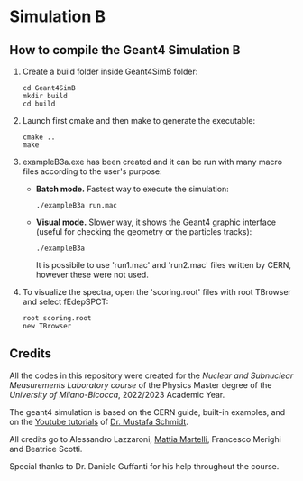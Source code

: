 # Simulation B
## How to compile the Geant4 Simulation B
1. Create a build folder inside Geant4SimB folder:
   ```
   cd Geant4SimB
   mkdir build
   cd build
   ```
2. Launch first cmake and then make to generate the executable:
   ```
   cmake ..
   make
   ```
3. exampleB3a.exe has been created and it can be run with many macro files according to the user's purpose:
    - **Batch mode.** Fastest way to execute the simulation:
      ```
      ./exampleB3a run.mac
      ```
    - **Visual mode.** Slower way, it shows the Geant4 graphic interface (useful for checking the geometry or the particles tracks):
      ```
      ./exampleB3a
      ```
      It is possibile to use 'run1.mac' and 'run2.mac' files written by CERN, however these were not used.
  
4. To visualize the spectra, open the 'scoring.root' files with root TBrowser and select fEdepSPCT:
   ```
   root scoring.root
   new TBrowser
   ```
## Credits
All the codes in this repository were created for the _Nuclear and Subnuclear Measurements Laboratory course_ of the Physics Master degree of the _University of Milano-Bicocca_, 2022/2023 Academic Year.

The geant4 simulation is based on the CERN guide, built-in examples, and on the [Youtube tutorials](https://youtube.com/playlist?list=PLLybgCU6QCGWgzNYOV0SKen9vqg4KXeVL&si=KvdO9rwtt9r4BO5_) of [Dr. Mustafa Schmidt](https://github.com/MustafaSchmidt).

All credits go to Alessandro Lazzaroni, [Mattia Martelli](https://github.com/martelli7), Francesco Merighi and Beatrice Scotti.

Special thanks to Dr. Daniele Guffanti for his help throughout the course.
